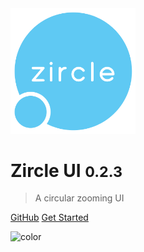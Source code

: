 
<img src="_images/logo-bold.svg" width="200">


# Zircle UI <small>0.2.3</small>

> A circular zooming UI

[GitHub](https://github.com/zircleui/zircleUI)
[Get Started](#introduction)

![color](#283237)